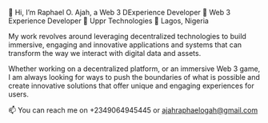 👋 Hi, I’m Raphael O. Ajah, a Web 3 DExperience Developer
💼 Web 3 Experience Developer
🏢 Uppr Technologies
📍 Lagos, Nigeria 

 
My work revolves around leveraging decentralized technologies to build immersive, engaging and innovative applications and systems that can transform the way we interact with digital data and assets.

Whether working on a decentralized platform, or an immersive Web 3 game, I am always looking for ways to push the boundaries of what is possible and create innovative solutions that offer unique and engaging experiences for users.

📫 You can reach me on +2349064945445 or ajahraphaelogah@gmail.com

<!---
Arafodence/Arafodence is a ✨ special ✨ repository because its `README.md` (this file) appears on your GitHub profile.
You can click the Preview link to take a look at your changes.
--->
